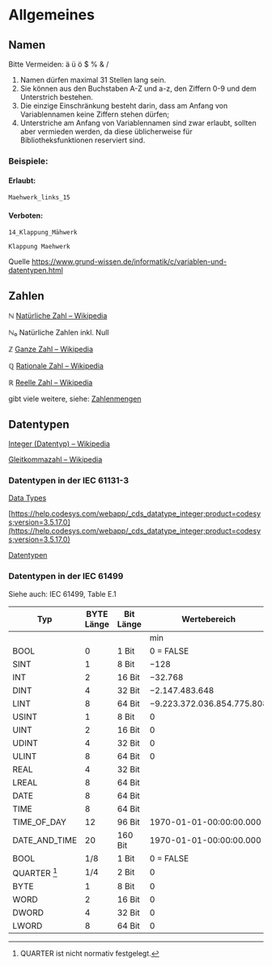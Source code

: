 # Allgemeines

## Namen

Bitte Vermeiden: ä ü ö $ % & / 


1. Namen dürfen maximal 31 Stellen lang sein. 
2. Sie können aus den Buchstaben A-Z und a-z, den Ziffern 0-9 und dem Unterstrich bestehen.
3. Die einzige Einschränkung besteht darin, dass am Anfang von Variablennamen keine Ziffern stehen dürfen; 
4. Unterstriche am Anfang von Variablennamen sind zwar erlaubt, sollten aber vermieden werden, da diese üblicherweise für Bibliotheksfunktionen reserviert sind.


### Beispiele: 

#### Erlaubt: 

`Maehwerk_links_15`

#### Verboten: 

`14_Klappung_Mähwerk`

`Klappung Maehwerk`


Quelle <https://www.grund-wissen.de/informatik/c/variablen-und-datentypen.html>

## Zahlen

&#8469; [Natürliche Zahl – Wikipedia](https://de.wikipedia.org/wiki/Nat%C3%BCrliche_Zahl)

&#8469;₀ Natürliche Zahlen inkl. Null

&#8484; [Ganze Zahl – Wikipedia](https://de.wikipedia.org/wiki/Ganze_Zahl)

&#8474; [Rationale Zahl – Wikipedia](https://de.wikipedia.org/wiki/Rationale_Zahl)

&#8477; [Reelle Zahl – Wikipedia](https://de.wikipedia.org/wiki/Reelle_Zahl)

gibt viele weitere, siehe: [Zahlenmengen ](https://www.matheretter.de/wiki/mathe-zeichen#zahlenmengen)

## Datentypen

[Integer (Datentyp) – Wikipedia](https://de.wikipedia.org/wiki/Integer_(Datentyp))

[Gleitkommazahl – Wikipedia](https://de.wikipedia.org/wiki/Gleitkommazahl)

### Datentypen in der IEC 61131-3

[Data Types](https://help.codesys.com/webapp/_cds_struct_reference_datatypes;product=codesys;version=3.5.17.0)

[https://help.codesys.com/webapp/_cds_datatype_integer;product=codesys;version=3.5.17.0](https://help.codesys.com/webapp/_cds_datatype_integer;product=codesys;version=3.5.17.0)

[Datentypen](https://content.helpme-codesys.com/de/CODESYS%20Development%20System/_cds_reference_datatypes.html)



### Datentypen in der IEC 61499

Siehe auch: IEC 61499, Table E.1

| Typ | BYTE Länge | Bit Länge | Wertebereich | Wertebereich |
| --- | --- | --- | --- | --- |
|   |   |   | min | max |
| BOOL | 0 | 1 Bit | 0 = FALSE | 1= TRUE |
| SINT | 1 | 8 Bit | −128 | 127 |
| INT | 2 | 16 Bit | −32.768 | 32.767 |
| DINT | 4 | 32 Bit | −2.147.483.648 | 2.147.483.647 |
| LINT | 8 | 64 Bit | −9.223.372.036.854.775.808 | 9.223.372.036.854.775.807 |
| USINT | 1 | 8 Bit | 0 | 255 |
| UINT | 2 | 16 Bit | 0 | 65.535 |
| UDINT | 4 | 32 Bit | 0 | 4.294.967.295 |
| ULINT | 8 | 64 Bit | 0 | 18.446.744.073.709.551.615 |
| REAL | 4 | 32 Bit |   |   |
| LREAL | 8 | 64 Bit |   |   |
| DATE | 8 | 64 Bit |   |   |
| TIME | 8 | 64 Bit |   |   |
| TIME\_OF\_DAY | 12 | 96 Bit | 1970-01-01-00:00:00.000 |   |
| DATE\_AND\_TIME | 20 | 160 Bit | 1970-01-01-00:00:00.000 |   |
| BOOL | 1/8 | 1 Bit | 0 = FALSE | 1= TRUE |
| QUARTER [^1] | 1/4 | 2 Bit | 0 | 3 |
| BYTE | 1 | 8 Bit | 0 | 255 |
| WORD | 2 | 16 Bit | 0 | 65.535 |
| DWORD | 4 | 32 Bit | 0 | 4.294.967.295 |
| LWORD | 8 | 64 Bit | 0 | 18.446.744.073.709.551.615 |


[^1]: QUARTER ist nicht normativ festgelegt.


